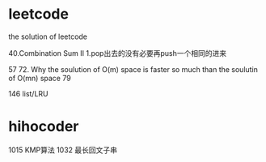 # leetcode
the solution of leetcode

40.Combination Sum II
1.pop出去的没有必要再push一个相同的进来

57
72. Why the soulution of O(m) space is faster so much than the soulutin of O(mn) space
79

146 list/LRU

# hihocoder
1015 KMP算法
1032 最长回文子串